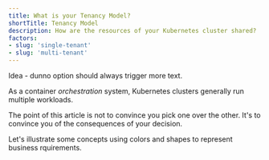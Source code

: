 ```yaml
---
title: What is your Tenancy Model?
shortTitle: Tenancy Model
description: How are the resources of your Kubernetes cluster shared?
factors:
- slug: 'single-tenant'
- slug: 'multi-tenant'
---
```


Idea - dunno option should always trigger more text.

As a container *orchestration* system, Kubernetes clusters generally run multiple workloads. 

The point of this article is not to convince you pick one over the other. It's to convince you of the consequences of your decision.

Let's illustrate some concepts using colors and shapes to represent business rquirements.

